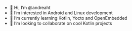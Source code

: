 - 👋 Hi, I’m @andreaht
- 👀 I’m interested in Android and Linux development
- 🌱 I’m currently learning Kotlin, Yocto and OpenEmbedded
- 💞️ I’m looking to collaborate on cool Kotlin projects

<!---
andreaht/andreaht is a ✨ special ✨ repository because its `README.md` (this file) appears on your GitHub profile.
You can click the Preview link to take a look at your changes.
--->
